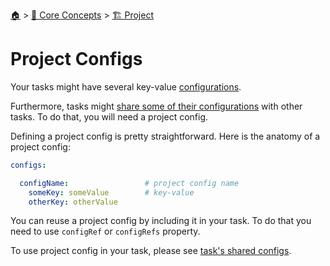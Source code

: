 <!--startTocHeader-->
[🏠](../../README.md) > [🧠 Core Concepts](../README.md) > [🏗️ Project](README.md)
# Project Configs
<!--endTocHeader-->

Your tasks might have several key-value [configurations](./task/task-configs/README.md).

Furthermore, tasks might [share some of their configurations](./tasks/task-configs/shared-configs.md) with other tasks. To do that, you will need a project config.

Defining a project config is pretty straightforward. Here is the anatomy of a project config:

```yaml
configs:

  configName:                 # project config name
    someKey: someValue        # key-value
    otherKey: otherValue
```

You can reuse a project config by including it in your task. To do that you need to use `configRef` or `configRefs` property.

To use project config in your task, please see [task's shared configs](./task/task-configs/shared-configs.md).


<!--startTocSubTopic-->
<!--endTocSubTopic-->